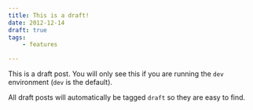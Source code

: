 ```yaml
---
title: This is a draft!
date: 2012-12-14
draft: true
tags:
    - features

---
```

This is a draft post. You will only see this if you are running the `dev`
environment (`dev` is the default).

All draft posts will automatically be tagged `draft` so they are easy to
find.
